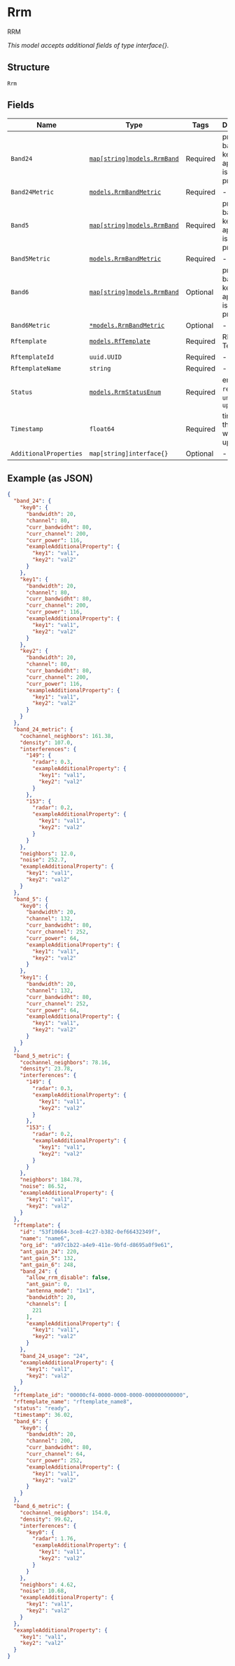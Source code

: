 
# Rrm

RRM

*This model accepts additional fields of type interface{}.*

## Structure

`Rrm`

## Fields

| Name | Type | Tags | Description |
|  --- | --- | --- | --- |
| `Band24` | [`map[string]models.RrmBand`](../../doc/models/rrm-band.md) | Required | proposal on band 2.4G, key is ap_id, value is the proposal |
| `Band24Metric` | [`models.RrmBandMetric`](../../doc/models/rrm-band-metric.md) | Required | - |
| `Band5` | [`map[string]models.RrmBand`](../../doc/models/rrm-band.md) | Required | proposal on band 5G, key is ap_id, value is the proposal |
| `Band5Metric` | [`models.RrmBandMetric`](../../doc/models/rrm-band-metric.md) | Required | - |
| `Band6` | [`map[string]models.RrmBand`](../../doc/models/rrm-band.md) | Optional | proposal on band 6G, key is ap_id, value is the proposal |
| `Band6Metric` | [`*models.RrmBandMetric`](../../doc/models/rrm-band-metric.md) | Optional | - |
| `Rftemplate` | [`models.RfTemplate`](../../doc/models/rf-template.md) | Required | RF Template |
| `RftemplateId` | `uuid.UUID` | Required | - |
| `RftemplateName` | `string` | Required | - |
| `Status` | [`models.RrmStatusEnum`](../../doc/models/rrm-status-enum.md) | Required | enum: `ready`, `unknown`, `updating` |
| `Timestamp` | `float64` | Required | time where the status was updated |
| `AdditionalProperties` | `map[string]interface{}` | Optional | - |

## Example (as JSON)

```json
{
  "band_24": {
    "key0": {
      "bandwidth": 20,
      "channel": 80,
      "curr_bandwidht": 80,
      "curr_channel": 200,
      "curr_power": 116,
      "exampleAdditionalProperty": {
        "key1": "val1",
        "key2": "val2"
      }
    },
    "key1": {
      "bandwidth": 20,
      "channel": 80,
      "curr_bandwidht": 80,
      "curr_channel": 200,
      "curr_power": 116,
      "exampleAdditionalProperty": {
        "key1": "val1",
        "key2": "val2"
      }
    },
    "key2": {
      "bandwidth": 20,
      "channel": 80,
      "curr_bandwidht": 80,
      "curr_channel": 200,
      "curr_power": 116,
      "exampleAdditionalProperty": {
        "key1": "val1",
        "key2": "val2"
      }
    }
  },
  "band_24_metric": {
    "cochannel_neighbors": 161.38,
    "density": 107.0,
    "interferences": {
      "149": {
        "radar": 0.3,
        "exampleAdditionalProperty": {
          "key1": "val1",
          "key2": "val2"
        }
      },
      "153": {
        "radar": 0.2,
        "exampleAdditionalProperty": {
          "key1": "val1",
          "key2": "val2"
        }
      }
    },
    "neighbors": 12.0,
    "noise": 252.7,
    "exampleAdditionalProperty": {
      "key1": "val1",
      "key2": "val2"
    }
  },
  "band_5": {
    "key0": {
      "bandwidth": 20,
      "channel": 132,
      "curr_bandwidht": 80,
      "curr_channel": 252,
      "curr_power": 64,
      "exampleAdditionalProperty": {
        "key1": "val1",
        "key2": "val2"
      }
    },
    "key1": {
      "bandwidth": 20,
      "channel": 132,
      "curr_bandwidht": 80,
      "curr_channel": 252,
      "curr_power": 64,
      "exampleAdditionalProperty": {
        "key1": "val1",
        "key2": "val2"
      }
    }
  },
  "band_5_metric": {
    "cochannel_neighbors": 78.16,
    "density": 23.78,
    "interferences": {
      "149": {
        "radar": 0.3,
        "exampleAdditionalProperty": {
          "key1": "val1",
          "key2": "val2"
        }
      },
      "153": {
        "radar": 0.2,
        "exampleAdditionalProperty": {
          "key1": "val1",
          "key2": "val2"
        }
      }
    },
    "neighbors": 184.78,
    "noise": 86.52,
    "exampleAdditionalProperty": {
      "key1": "val1",
      "key2": "val2"
    }
  },
  "rftemplate": {
    "id": "53f10664-3ce8-4c27-b382-0ef66432349f",
    "name": "name6",
    "org_id": "a97c1b22-a4e9-411e-9bfd-d8695a0f9e61",
    "ant_gain_24": 220,
    "ant_gain_5": 132,
    "ant_gain_6": 248,
    "band_24": {
      "allow_rrm_disable": false,
      "ant_gain": 0,
      "antenna_mode": "1x1",
      "bandwidth": 20,
      "channels": [
        221
      ],
      "exampleAdditionalProperty": {
        "key1": "val1",
        "key2": "val2"
      }
    },
    "band_24_usage": "24",
    "exampleAdditionalProperty": {
      "key1": "val1",
      "key2": "val2"
    }
  },
  "rftemplate_id": "00000cf4-0000-0000-0000-000000000000",
  "rftemplate_name": "rftemplate_name8",
  "status": "ready",
  "timestamp": 36.02,
  "band_6": {
    "key0": {
      "bandwidth": 20,
      "channel": 200,
      "curr_bandwidht": 80,
      "curr_channel": 64,
      "curr_power": 252,
      "exampleAdditionalProperty": {
        "key1": "val1",
        "key2": "val2"
      }
    }
  },
  "band_6_metric": {
    "cochannel_neighbors": 154.0,
    "density": 99.62,
    "interferences": {
      "key0": {
        "radar": 1.76,
        "exampleAdditionalProperty": {
          "key1": "val1",
          "key2": "val2"
        }
      }
    },
    "neighbors": 4.62,
    "noise": 10.68,
    "exampleAdditionalProperty": {
      "key1": "val1",
      "key2": "val2"
    }
  },
  "exampleAdditionalProperty": {
    "key1": "val1",
    "key2": "val2"
  }
}
```

